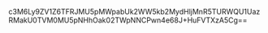 c3M6Ly9ZV1Z6TFRJMU5pMWpabUk2WW5kb2MydHljMnR5TURWQU1UazRMakU0TVM0MU5pNHhOak02TWpNNCPwn4e68J+HuFVTXzA5Cg==
